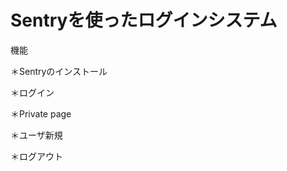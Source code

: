 Sentryを使ったログインシステム
===============================

機能

＊Sentryのインストール

＊ログイン

＊Private page

＊ユーザ新規

＊ログアウト

